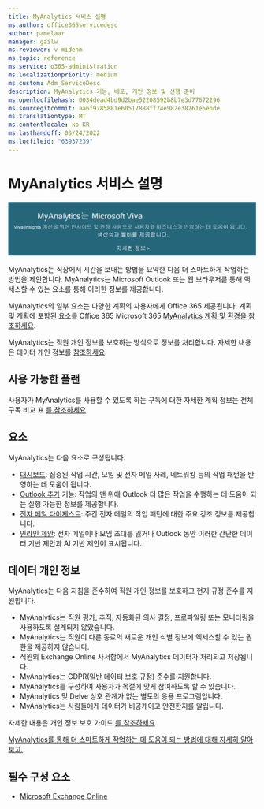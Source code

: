 ```yaml
---
title: MyAnalytics 서비스 설명
ms.author: office365servicedesc
author: pamelaar
manager: gailw
ms.reviewer: v-midehm
ms.topic: reference
ms.service: o365-administration
ms.localizationpriority: medium
ms.custom: Adm_ServiceDesc
description: MyAnalytics 기능, 배포, 개인 정보 및 선행 준비
ms.openlocfilehash: 0034dead4bd9d2bae52208592b8b7e3d77672296
ms.sourcegitcommit: aa6f9785881e60517888ff74e982e38261e6ebde
ms.translationtype: MT
ms.contentlocale: ko-KR
ms.lasthandoff: 03/24/2022
ms.locfileid: "63937239"
---
```

# <a name="myanalytics-service-description"></a>MyAnalytics 서비스 설명

[![Viva 알림.](media/viva-banner-mya.png)](https://www.microsoft.com/microsoft-viva/insights)

MyAnalytics는 직장에서 시간을 보내는 방법을 요약한 다음 더 스마트하게 작업하는 방법을 제안합니다. MyAnalytics는 Microsoft Outlook 또는 웹 [](#elements) 브라우저를 통해 액세스할 수 있는 요소를 통해 이러한 정보를 제공합니다.

MyAnalytics의 일부 요소는 다양한 계획의 사용자에게 Office 365 제공됩니다. 계획 및 계획에 포함된 요소를 Office 365 Microsoft 365 [MyAnalytics 계획 및 환경을 참조하세요](/workplace-analytics/myanalytics/overview/plans-environments).  

MyAnalytics는 직원 개인 정보를 보호하는 방식으로 정보를 처리합니다. 자세한 내용은 데이터 개인 정보를 [참조하세요](#data-privacy).

## <a name="available-plans"></a>사용 가능한 플랜

사용자가 MyAnalytics를 사용할 수 있도록 하는 구독에 대한 자세한 계획 정보는 전체 구독 비교 표 [를 참조하세요](https://go.microsoft.com/fwlink/?linkid=2139145).

## <a name="elements"></a>요소

MyAnalytics는 다음 요소로 구성됩니다.

* [대시보드](/workplace-analytics/myanalytics/use/dashboard-2): 집중된 작업 시간, 모임 및 전자 메일 사례, 네트워킹 등의 작업 패턴을 반영하는 데 도움이 됩니다.
* [Outlook 추가](/workplace-analytics/myanalytics/use/add-in) 기능: 작업의 맨 위에 Outlook 더 많은 작업을 수행하는 데 도움이 되는 실행 가능한 정보를 제공합니다.
* [전자 메일 다이제스트](/workplace-analytics/myanalytics/use/email-digest-2): 주간 전자 메일의 작업 패턴에 대한 주요 강조 정보를 제공합니다.
* [인라인 제안](/workplace-analytics/myanalytics/use/mya-notifications): 전자 메일이나 모임 초대를 읽거나 Outlook 동안 이러한 간단한 데이터 기반 제안과 AI 기반 제안이 표시됩니다.

## <a name="data-privacy"></a>데이터 개인 정보

MyAnalytics는 다음 지침을 준수하여 직원 개인 정보를 보호하고 현지 규정 준수를 지원합니다.

* MyAnalytics는 직원 평가, 추적, 자동화된 의사 결정, 프로파일링 또는 모니터링을 사용하도록 설계되지 않았습니다.
* MyAnalytics는 직원이 다른 동료의 새로운 개인 식별 정보에 액세스할 수 있는 권한을 제공하지 않습니다.
* 직원의 Exchange Online 사서함에서 MyAnalytics 데이터가 처리되고 저장됩니다.
* MyAnalytics는 GDPR(일반 데이터 보호 규정) 준수를 지원합니다.
* MyAnalytics를 구성하여 사용자가 목절에 맞게 참여하도록 할 수 있습니다.
* MyAnalytics 및 Delve 상호 관계가 없는 별도의 응용 프로그램입니다.
* MyAnalytics는 사람들에게 데이터가 비공개이고 안전한지를 알립니다.

자세한 내용은 개인 정보 보호 가이드 [를 참조하세요](/viva/insights/personal/overview/privacy-guide-users).

[MyAnalytics를 통해 더 스마트하게 작업하는 데 도움이 되는 방법에 대해 자세히 알아보고.](https://products.office.com/business/myanalytics-personal-analytics)

## <a name="prerequisites"></a>필수 구성 요소

* [Microsoft Exchange Online](./exchange-online-service-description/exchange-online-service-description.md)